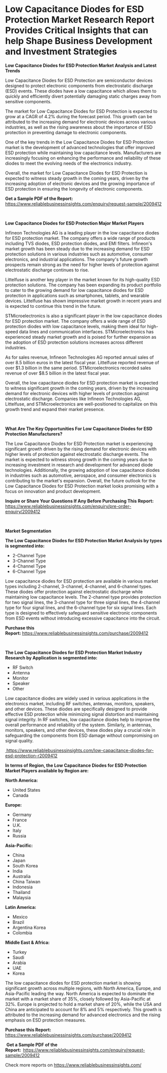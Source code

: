 <p><h1>Low Capacitance Diodes for ESD Protection Market Research Report Provides Critical Insights that can help Shape Business Development and Investment Strategies</h1></p><p><strong>Low Capacitance Diodes for ESD Protection Market Analysis and Latest Trends</strong></p>
<p><p>Low Capacitance Diodes for ESD Protection are semiconductor devices designed to protect electronic components from electrostatic discharge (ESD) events. These diodes have a low capacitance which allows them to quickly and efficiently divert potentially damaging static charges away from sensitive components.</p><p>The market for Low Capacitance Diodes for ESD Protection is expected to grow at a CAGR of 4.2% during the forecast period. This growth can be attributed to the increasing demand for electronic devices across various industries, as well as the rising awareness about the importance of ESD protection in preventing damage to electronic components.</p><p>One of the key trends in the Low Capacitance Diodes for ESD Protection market is the development of advanced technologies that offer improved ESD protection while maintaining low capacitance levels. Manufacturers are increasingly focusing on enhancing the performance and reliability of these diodes to meet the evolving needs of the electronics industry.</p><p>Overall, the market for Low Capacitance Diodes for ESD Protection is expected to witness steady growth in the coming years, driven by the increasing adoption of electronic devices and the growing importance of ESD protection in ensuring the longevity of electronic components.</p></p>
<p><strong>Get a Sample PDF of the Report:&nbsp;</strong> <a href="https://www.reliablebusinessinsights.com/enquiry/request-sample/2009412">https://www.reliablebusinessinsights.com/enquiry/request-sample/2009412</a></p>
<p>&nbsp;</p>
<p><strong>Low Capacitance Diodes for ESD Protection Major Market Players</strong></p>
<p><p>Infineon Technologies AG is a leading player in the low capacitance diodes for ESD protection market. The company offers a wide range of products including TVS diodes, ESD protection diodes, and EMI filters. Infineon's market growth has been steady due to the increasing demand for ESD protection solutions in various industries such as automotive, consumer electronics, and industrial applications. The company's future growth prospects remain strong as the need for higher levels of protection against electrostatic discharge continues to rise.</p><p>Littelfuse is another key player in the market known for its high-quality ESD protection solutions. The company has been expanding its product portfolio to cater to the growing demand for low capacitance diodes for ESD protection in applications such as smartphones, tablets, and wearable devices. Littelfuse has shown impressive market growth in recent years and is expected to continue this trend in the future.</p><p>STMicroelectronics is also a significant player in the low capacitance diodes for ESD protection market. The company offers a wide range of ESD protection diodes with low capacitance levels, making them ideal for high-speed data lines and communication interfaces. STMicroelectronics has experienced steady market growth and is poised for further expansion as the adoption of ESD protection solutions increases across different industries.</p><p>As for sales revenue, Infineon Technologies AG reported annual sales of over 8.5 billion euros in the latest fiscal year. Littelfuse reported revenue of over $1.3 billion in the same period. STMicroelectronics recorded sales revenue of over $8.5 billion in the latest fiscal year.</p><p>Overall, the low capacitance diodes for ESD protection market is expected to witness significant growth in the coming years, driven by the increasing demand for electronic devices with higher levels of protection against electrostatic discharge. Companies like Infineon Technologies AG, Littelfuse, and STMicroelectronics are well-positioned to capitalize on this growth trend and expand their market presence.</p></p>
<p>&nbsp;</p>
<p><strong>What Are The Key Opportunities For Low Capacitance Diodes for ESD Protection Manufacturers?</strong></p>
<p><p>The Low Capacitance Diodes for ESD Protection market is experiencing significant growth driven by the rising demand for electronic devices with higher levels of protection against electrostatic discharge events. The market is expected to witness strong growth in the coming years due to increasing investment in research and development for advanced diode technologies. Additionally, the growing adoption of low capacitance diodes in industries such as automotive, aerospace, and consumer electronics is contributing to the market's expansion. Overall, the future outlook for the Low Capacitance Diodes for ESD Protection market looks promising with a focus on innovation and product development.</p></p>
<p><strong>Inquire or Share Your Questions If Any Before Purchasing This Report:</strong> <a href="https://www.reliablebusinessinsights.com/enquiry/pre-order-enquiry/2009412">https://www.reliablebusinessinsights.com/enquiry/pre-order-enquiry/2009412</a></p>
<p>&nbsp;</p>
<p><strong>Market Segmentation</strong></p>
<p><strong>The Low Capacitance Diodes for ESD Protection Market Analysis by types is segmented into:</strong></p>
<p><ul><li>2-Channel Type</li><li>3-Channel Type</li><li>4-Channel Type</li><li>6-Channel Type</li></ul></p>
<p><p>Low capacitance diodes for ESD protection are available in various market types including 2-channel, 3-channel, 4-channel, and 6-channel types. These diodes offer protection against electrostatic discharge while maintaining low capacitance levels. The 2-channel type provides protection for two signal lines, the 3-channel type for three signal lines, the 4-channel type for four signal lines, and the 6-channel type for six signal lines. Each type is designed to effectively safeguard sensitive electronic components from ESD events without introducing excessive capacitance into the circuit.</p></p>
<p><strong>Purchase this Report:&nbsp;</strong><a href="https://www.reliablebusinessinsights.com/purchase/2009412">https://www.reliablebusinessinsights.com/purchase/2009412</a></p>
<p>&nbsp;</p>
<p><strong>The Low Capacitance Diodes for ESD Protection Market Industry Research by Application is segmented into:</strong></p>
<p><ul><li>RF Switch</li><li>Antenna</li><li>Monitor</li><li>Speaker</li><li>Other</li></ul></p>
<p><p>Low capacitance diodes are widely used in various applications in the electronics market, including RF switches, antennas, monitors, speakers, and other devices. These diodes are specifically designed to provide effective ESD protection while minimizing signal distortion and maintaining signal integrity. In RF switches, low capacitance diodes help to improve the overall performance and reliability of the system. Similarly, in antennas, monitors, speakers, and other devices, these diodes play a crucial role in safeguarding the components from ESD damage without compromising on signal quality.</p></p>
<p><a href="https://www.reliablebusinessinsights.com/low-capacitance-diodes-for-esd-protection-r2009412">&nbsp;https://www.reliablebusinessinsights.com/low-capacitance-diodes-for-esd-protection-r2009412</a></p>
<p><strong>In terms of Region, the Low Capacitance Diodes for ESD Protection Market Players available by Region are:</strong></p>
<p>
    <p> <strong> North America: </strong>
        <ul>
            <li>United States</li>
            <li>Canada</li>
        </ul>
        </p> 
    <p> <strong> Europe: </strong>
        <ul>
            <li>Germany</li>
            <li>France</li>
            <li>U.K.</li>
            <li>Italy</li>
            <li>Russia</li>
        </ul>
        </p> 
    <p> <strong> Asia-Pacific: </strong>
        <ul>
            <li>China</li>
            <li>Japan</li>
            <li>South Korea</li>
            <li>India</li>
            <li>Australia</li>
            <li>China Taiwan</li>
            <li>Indonesia</li>
            <li>Thailand</li>
            <li>Malaysia</li>
        </ul>
        </p> 
    <p> <strong> Latin America: </strong>
        <ul>
            <li>Mexico</li>
            <li>Brazil</li>
            <li>Argentina Korea</li>
            <li>Colombia</li>
        </ul>
        </p> 
    <p> <strong> Middle East & Africa: </strong>
        <ul>
            <li>Turkey</li>
            <li>Saudi</li>
            <li>Arabia</li>
            <li>UAE</li>
            <li>Korea</li>
        </ul>
    </p>
    </p>
<p><p>The low capacitance diodes for ESD protection market is showing significant growth across multiple regions, with North America, Europe, and Asia-Pacific leading the way. North America is expected to dominate the market with a market share of 35%, closely followed by Asia-Pacific at 32%. Europe is projected to hold a market share of 20%, while the USA and China are anticipated to account for 8% and 5% respectively. This growth is attributed to the increasing demand for advanced electronics and the rising emphasis on ESD protection measures.</p></p>
<p><strong>Purchase this Report: </strong><a href="https://www.reliablebusinessinsights.com/purchase/2009412">https://www.reliablebusinessinsights.com/purchase/2009412</a></p>
<p>&nbsp;<strong>Get a Sample PDF of the Report:&nbsp;&nbsp;</strong><a href="https://www.reliablebusinessinsights.com/enquiry/request-sample/2009412">https://www.reliablebusinessinsights.com/enquiry/request-sample/2009412</a></p>
<p><strong></strong></p>
<p>Check more reports on <a href="https://www.reliablebusinessinsights.com/">https://www.reliablebusinessinsights.com/</a></p>